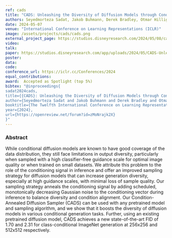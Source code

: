 ```yaml
---
ref: cads
title: "CADS: Unleashing the Diversity of Diffusion Models through Condition-Annealed Sampling"
authors: Seyedmorteza Sadat, Jakob Buhmann, Derek Bradley, Otmar Hilliges, Romann M. Weber
date: 2024-05-07
venue: "International Conference on Learning Representations (ICLR)"
image: /assets/projects/cads/cads.png
external_project_page: https://studios.disneyresearch.com/2024/05/08/cads-unleashing-the-diversity-of-diffusion-models-through-condition-annealed-sampling/
video: 
talk: 
paper: https://studios.disneyresearch.com/app/uploads/2024/05/CADS-Unleashing-the-Diversity-of-Diffusion-Models-Through-Condition-Annealed-Sampling-Paper-1.pdf
poster: 
data: 
code: 
conference_url: https://iclr.cc/Conferences/2024
equal_contributions: 
award:  Accepted as Spotlight (top 5%)
bibtex: "@inproceedings{
sadat2024cads,
title={{CADS}: Unleashing the Diversity of Diffusion Models through Condition-Annealed Sampling},
author={Seyedmorteza Sadat and Jakob Buhmann and Derek Bradley and Otmar Hilliges and Romann M. Weber},
booktitle={The Twelfth International Conference on Learning Representations},
year={2024},
url={https://openreview.net/forum?id=zMoNrajk2X}
}"
---
```


<h3>Abstract</h3>

While conditional diffusion models are known to have good coverage of the data distribution, they still face limitations in output diversity, particularly when sampled with a high classifier-free guidance scale for optimal image quality or when trained on small datasets. We attribute this problem to the role of the conditioning signal in inference and offer an improved sampling strategy for diffusion models that can increase generation diversity, especially at high guidance scales, with minimal loss of sample quality. Our sampling strategy anneals the conditioning signal by adding scheduled, monotonically decreasing Gaussian noise to the conditioning vector during inference to balance diversity and condition alignment. Our Condition-Annealed Diffusion Sampler (CADS) can be used with any pretrained model and sampling algorithm, and we show that it boosts the diversity of diffusion models in various conditional generation tasks. Further, using an existing pretrained diffusion model, CADS achieves a new state-of-the-art FID of 1.70 and 2.31 for class-conditional ImageNet generation  at 256x256 and 512x512 respectively.
